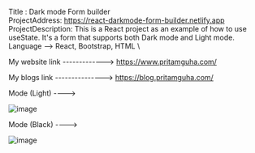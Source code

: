 Title : Dark mode Form builder \
ProjectAddress: https://react-darkmode-form-builder.netlify.app \
ProjectDescription: This is a React project as an example of how to use useState. It's a form that supports both Dark mode and Light mode. \
Language --> React, Bootstrap, HTML \

My website link ------------->
https://www.pritamguha.com/

My blogs link --------------->
https://blog.pritamguha.com/

Mode (Light) ----> 

![image](https://github.com/CupOfSolution/React-Dark-Mode-Form/assets/71080574/d1110772-f1b1-452c-b408-b3c56dbc6a68)

Mode (Black) ---->

![image](https://github.com/CupOfSolution/React-Dark-Mode-Form/assets/71080574/03ad8390-e640-49b2-be69-9390b7aa1549)
